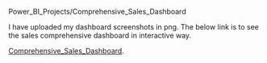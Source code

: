 Power_BI_Projects/Comprehensive_Sales_Dashboard

I have uploaded my dashboard screenshots in png. 
The below link is to see the sales comprehensive dashboard in interactive way.

[Comprehensive_Sales_Dashboard](https://app.powerbi.com/groups/me/reports/0e647127-bc0e-47fa-a4de-2c6ce7dbd172?ctid=2637fa18-df7e-4384-b356-d3744fec5c31&pbi_source=linkShare).
